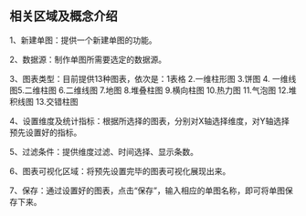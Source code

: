 ## 相关区域及概念介绍

1、新建单图：提供一个新建单图的功能。

2、数据源：制作单图所需要选定的数据源。

3、图表类型：目前提供13种图表，依次是：1表格 2.一维柱形图 3.饼图 4\. 一维线图5.二维柱图 6.二维线图 7.地图 8.堆叠柱图 9.横向柱图 10.热力图 11.气泡图 12.堆积线图 13.交错柱图

4、设置维度及统计指标：根据所选择的图表，分别对X轴选择维度，对Y轴选择预先设置好的指标。

5、过滤条件：提供维度过滤、时间选择、显示条数。

6、图表可视化区域：将预先设置完毕的图表可视化展现出来。

7、保存：通过设置好的图表，点击“保存”，输入相应的单图名称，即可将单图保存下来。